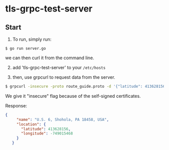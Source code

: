# tls-grpc-test-server


## Start

1. To run, simply run:
```
$ go run server.go
```

we can then curl it from the command line.

2. add 'tls-grpc-test-server' to your `/etc/hosts`

3. then, use grpcurl to request data from the server.
```bash
$ grpcurl -insecure -proto route_guide.proto -d '{"latitude": 413628156, "longitude":-749015468}' tls-grpc-test-server:10000 routeguide.RouteGuide/GetFeature
```
We give it "insecure" flag because of the self-signed certificates. 

Response:
```json
{
     "name": "U.S. 6, Shohola, PA 18458, USA",
     "location": {
       "latitude": 413628156,
       "longitude": -749015468
     }
   }
```